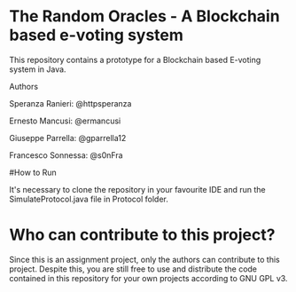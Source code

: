 # The Random Oracles - A Blockchain based e-voting system

This repository contains a prototype for a Blockchain based E-voting system in Java.

Authors

Speranza Ranieri: @httpsperanza

Ernesto Mancusi: @ermancusi

Giuseppe Parrella: @gparrella12

Francesco Sonnessa: @s0nFra

#How to Run

It's necessary to clone the repository in your favourite IDE and run the SimulateProtocol.java file in Protocol folder.

# Who can contribute to this project?

Since this is an assignment project, only the authors can contribute to this project. Despite this, you are still free to use and distribute the code contained in this repository for your own projects according to GNU GPL v3.
